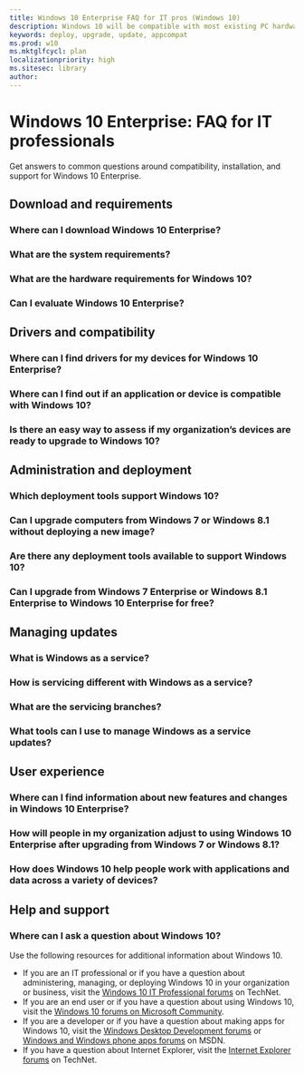 ```yaml
---
title: Windows 10 Enterprise FAQ for IT pros (Windows 10)
description: Windows 10 will be compatible with most existing PC hardware; most devices running Windows 7, Windows 8, or Windows 8.1 will meet the requirements for Windows 10.
keywords: deploy, upgrade, update, appcompat
ms.prod: w10
ms.mktglfcycl: plan
localizationpriority: high
ms.sitesec: library
author: 
---
```


# Windows 10 Enterprise: FAQ for IT professionals

Get answers to common questions around compatibility, installation, and support for Windows 10 Enterprise.

## Download and requirements

### Where can I download Windows 10 Enterprise?

### What are the system requirements?

### What are the hardware requirements for Windows 10?

### Can I evaluate Windows 10 Enterprise?

## Drivers and compatibility

### Where can I find drivers for my devices for Windows 10 Enterprise?

### Where can I find out if an application or device is compatible with Windows 10?

### Is there an easy way to assess if my organization’s devices are ready to upgrade to Windows 10?

## Administration and deployment

### Which deployment tools support Windows 10?

### Can I upgrade computers from Windows 7 or Windows 8.1 without deploying a new image?

### Are there any deployment tools available to support Windows 10?

### Can I upgrade from Windows 7 Enterprise or Windows 8.1 Enterprise to Windows 10 Enterprise for free?

## Managing updates

### What is Windows as a service?

### How is servicing different with Windows as a service?

### What are the servicing branches?

### What tools can I use to manage Windows as a service updates?

## User experience

### Where can I find information about new features and changes in Windows 10 Enterprise?

### How will people in my organization adjust to using Windows 10 Enterprise after upgrading from Windows 7 or Windows 8.1?

### How does Windows 10 help people work with applications and data across a variety of devices?

## Help and support

### Where can I ask a question about Windows 10?

Use the following resources for additional information about Windows 10.
- If you are an IT professional or if you have a question about administering, managing, or deploying Windows 10 in your organization or business, visit the [Windows 10 IT Professional forums](https://social.technet.microsoft.com/forums/home?category=windows10itpro) on TechNet.
- If you are an end user or if you have a question about using Windows 10, visit the [Windows 10 forums on Microsoft Community](http://answers.microsoft.com/windows/forum/windows_10).
- If you are a developer or if you have a question about making apps for Windows 10, visit the [Windows Desktop Development forums](https://social.msdn.microsoft.com/forums/en-us/home?category=windowsdesktopdev) or [Windows and Windows phone apps forums](https://social.msdn.microsoft.com/forums/en-us/home?category=windowsapps) on MSDN.
- If you have a question about Internet Explorer, visit the [Internet Explorer forums](https://social.technet.microsoft.com/forums/ie/en-us/home) on TechNet.
